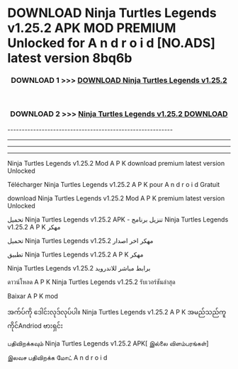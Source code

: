 # DOWNLOAD Ninja Turtles Legends v1.25.2 APK MOD PREMIUM Unlocked for A n d r o i d [NO.ADS] latest version 8bq6b 



<div align="center">

<h3>DOWNLOAD 1 >>> <a href="https://getmod2.web.app/?judul=Ninja Turtles Legends v1.25.2">DOWNLOAD Ninja Turtles Legends v1.25.2</a></h3><br>

<h3>DOWNLOAD 2 >>> <a href="https://getmod2.web.app/?judul=Ninja Turtles Legends v1.25.2">Ninja Turtles Legends v1.25.2 DOWNLOAD </a></h3>

</div>
----------------------------------------------------------

----------------------------------------------------------

----------------------------------------------------------

----------------------------------------------------------

Ninja Turtles Legends v1.25.2 Mod A P K download premium latest version Unlocked

Télécharger Ninja Turtles Legends v1.25.2 A P K pour A n d r o i d Gratuit

download Ninja Turtles Legends v1.25.2 Mod A P K premium latest version Unlocked

تحميل Ninja Turtles Legends v1.25.2 APK - تنزيل برنامج Ninja Turtles Legends v1.25.2 A P K مهكر

تحميل Ninja Turtles Legends v1.25.2 مهكر اخر اصدار

تطبيق Ninja Turtles Legends v1.25.2 A P K مهكر

Ninja Turtles Legends v1.25.2 برابط مباشر للاندرويد

ดาวน์โหลด A P K Ninja Turtles Legends v1.25.2 รับเวอร์ชันล่าสุด

Baixar A P K mod

အက်ပ်ကို ဒေါင်းလုဒ်လုပ်ပါ။ Ninja Turtles Legends v1.25.2 A P K အမည်သည်ကူကိုင်Andriod ဗားရှင်း

பதிவிறக்கவும் Ninja Turtles Legends v1.25.2 APK[ இல்லை விளம்பரங்கள்] 
 
இலவச பதிவிறக்க மோட் A n d r o i d



